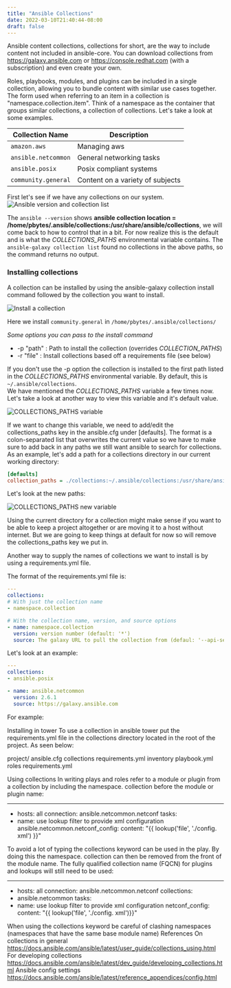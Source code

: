 ```yaml
---
title: "Ansible Collections"
date: 2022-03-10T21:40:44-08:00
draft: false
---
```


Ansible content collections, collections for short, are the way to include content not included in ansible-core. You can download collections from  https://galaxy.ansible.com or https://console.redhat.com (with a subscription) and even create your own.  

Roles, playbooks, modules, and plugins can be included in a single collection, allowing you to bundle content with similar use cases together. The form used when referring to an item in a collection is "namespace.collection.item". Think of a namespace as the container that groups similar collections, a collection of collections. Let's take a look at some examples.

| Collection Name         | Description                          |
|-------------------------|--------------------------------------|
| ```amazon.aws```        | Managing aws                         |
| ```ansible.netcommon``` | General networking tasks             |
| ```ansible.posix```     | Posix compliant systems              |
| ```community.general``` | Content on a variety of subjects     |

First let's see if we have any collections on our system.
![Ansible version and collection list](/images/version_collections_list.png)

The `ansible --version` shows **ansible collection location = /home/pbytes/.ansible/collections:/usr/share/ansible/collections**, we will come back to how to control that in a bit. For now realize this is the default and is what the *COLLECTIONS_PATHS* environmental variable contains.
The `ansible-galaxy collection list` found no collections in the above paths, so the command returns no output. 

### Installing collections

A collection can be installed by using the ansible-galaxy collection install command followed by the collection you want to install.

![Install a collection](/images/install_collection.png)

Here we install `community.general` in `/home/pbytes/.ansible/collections/`

*Some options you can pass to the install command*  

- -p "path" : Path to install the collection (overrides *COLLECTION_PATHS*)   
- -r "file" : Install collections based off a requirements file (see below) 

If you don't use the -p option the collection is installed to the first path listed in the *COLLECTIONS_PATHS* environmental variable. By default, this is `~/.ansible/collections`.  
We have mentioned the *COLLECTIONS_PATHS* variable a few times now. Let's take a look at another way to view this variable and it's default value.

![COLLECTIONS_PATHS variable](/images/collections_paths_var.png)

If we want to change this variable, we need to add/edit the collections_paths key in the ansible.cfg under [defaults]. The format is a colon-separated list that overwrites the current value so we have to make sure to add back in any paths we still want ansible to search for collections. As an example, let's add a path for a collections directory in our current working directory:

```ini
[defaults]
collection_paths = ./collections:~/.ansible/collections:/usr/share/ansible/collections
```

Let's look at the new paths:

![COLLECTIONS_PATHS new variable](/images/new_collections_paths_var.png)

Using the current directory for a collection might make sense if you want to be able to keep a project altogether or are moving it to a host without internet. But we are going to keep things at default for now so will remove the collections_paths key we put in.

Another way to supply the names of collections we want to install is by using a requirements.yml file. 

The format of the requirements.yml file is:

```yaml
---
collections:
# With just the collection name
- namespace.collection

# With the collection name, version, and source options
- name: namespace.collection
  version: version number (default: '*')
  source: The galaxy URL to pull the collection from (defaul: '--api-server' from cli)
```

Let's look at an example:

```yaml
---
collections:
- ansible.posix

- name: ansible.netcommon
  version: 2.6.1
  source: https://galaxy.ansible.com
```

For example:

Installing in tower
To use a collection in ansible tower put the requirements.yml file in the collections directory located in
the root of the project. As seen below:

project/
ansible.cfg
collections
requirements.yml
inventory
playbook.yml
roles
requirements.yml

Using collections
In writing plays and roles refer to a module or plugin from a collection by including the namespace.
collection before the module or plugin name:

---
- hosts: all
connection: ansible.netcommon.netconf
tasks:
- name: use lookup filter to provide xml
configuration
ansible.netcommon.netconf_config:
content: "{{ lookup('file', './config.
xml') }}"

To avoid a lot of typing the collections keyword can be used in the play. By doing this the namespace.
collection can then be removed from the front of the module name. The fully qualified collection
name (FQCN) for plugins and lookups will still need to be used:

---
- hosts: all
connection: ansible.netcommon.netconf
collections:
- ansible.netcommon
tasks:
- name: use lookup filter to provide xml
configuration
netconf_config:
content: "{{ lookup('file', './config.
xml')}}"

When using the collections keyword be careful of clashing namespaces (namespaces that have the
same base module name)
References
On collections in general
https://docs.ansible.com/ansible/latest/user_guide/collections_using.html
For developing collections
https://docs.ansible.com/ansible/latest/dev_guide/developing_collections.html
Ansible config settings
https://docs.ansible.com/ansible/latest/reference_appendices/config.html